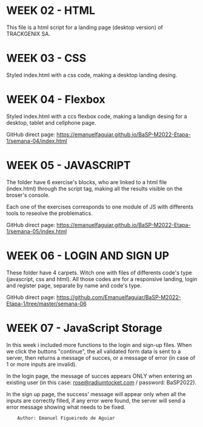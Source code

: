 # WEEK 02 - HTML
This file is a html script for a landing page (desktop version) of TRACKGENIX SA.

# WEEK 03 - CSS
Styled index.html with a css code, making a desktop landing desing.

# WEEK 04 - Flexbox
Styled index.html with a ccs flexbox code, making a landign desing for a desktop, tablet and cellphone page.

GitHub direct page: https://emanuelfaguiar.github.io/BaSP-M2022-Etapa-1/semana-04/index.html

# WEEK 05 - JAVASCRIPT
The folder have 6 exercise's blocks, who are linked to a html file (index.html) through the script tag, making all the results visible on the broser's console.

Each one of the exercises corresponds to one module of JS with differents tools to reseolve the problematics.

GitHub direct page: https://emanuelfaguiar.github.io/BaSP-M2022-Etapa-1/semana-05/index.html

# WEEK 06 - LOGIN AND SIGN UP
These folder have 4 carpets. Witch one with files of differents code's type (javascript, css and html).
All those codes are for a responsive landing, login and register page, separate by name and code's type.

GitHub direct page: https://github.com/Emanuelfaguiar/BaSP-M2022-Etapa-1/tree/master/semana-06

# WEEK 07 - JavaScript Storage

In this week i included more functions to the login and sign-up files.
When we click the buttons "continue", the all validated form data is sent to a server, then returns a message of succes, or a message of error (in case of 1 or more inputs are invalid).

In the login page, the message of succes appears ONLY when entering an existing user (in this case: rose@radiumtocket.com / password: BaSP2022).

In the sign up page, the success' message will appear only when all the inputs are correctly filled, if any error were found, the server will send a error message showing what needs to be fixed.

```
    Author: Emanuel Figueiredo de Aguiar
```